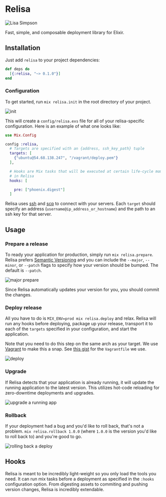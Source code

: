 Relisa
======

![Lisa Simpson](https://s3-us-west-2.amazonaws.com/seneca-systems-uploads/lisa-mapple.jpg)

Fast, simple, and composable deployment library for Elixir.

## Installation

Just add `relisa` to your project dependencies:

```elixir
def deps do
  [{:relisa, "~> 0.1.0"}]
end
```

### Configuration

To get started, run `mix relisa.init` in the root directory of your project.

![init](https://cloud.githubusercontent.com/assets/1015847/8770260/dfb3f2de-2e62-11e5-9e9d-8b7032c44700.png)

This will create a `config/relisa.exs` file for all of your relisa-specific configuration.
Here is an example of what one looks like:

```elixir
use Mix.Config

config :relisa,
  # Targets are specified with an {address, ssh_key_path} tuple
  targets: [
    {"ubuntu@54.68.138.247", "/vagrant/deploy.pem"}
  ],

  # Hooks are Mix tasks that will be executed at certain life-cycle moments
  # in Relisa
  hooks: [

    pre: ["phoenix.digest"]
  ]
```

Relisa uses [ssh](https://en.wikipedia.org/wiki/Secure_Shell) and [scp](https://en.wikipedia.org/wiki/Secure_Copy) to connect with your servers. Each `target` should specify an address (`username@ip_address_or_hostname`) and the path to an ssh key for that server.


## Usage


### Prepare a release

To ready your application for production, simply run `mix relisa.prepare`. Relisa prefers [Semantic Versioning](http://semver.org/) and you can include the `--major`, `--minor`, or `--patch` flags to specify how your version should be bumped. The default is `--patch`.

![major prepare](https://cloud.githubusercontent.com/assets/1015847/8770265/fdb7ea56-2e62-11e5-9dc4-5409b9914f77.png)

Since Relisa automatically updates your version for you, you should commit the changes.

### Deploy release

All you have to do is `MIX_ENV=prod mix relisa.deploy` and relax. Relisa will run any hooks before deploying, package up your release, transport it to each of the `targets` specified in your configuration, and start the application.

Note that you need to do this step on the same arch as your target. We use [Vagrant](https://www.vagrantup.com) to make this a snap. See [this gist](https://gist.github.com/ndemonner/56df80cd3a09b9c0ad7f) for the `Vagrantfile` we use.

![deploy](https://cloud.githubusercontent.com/assets/1015847/8770266/03884570-2e63-11e5-9544-24b0120da58b.png)

### Upgrade

If Relisa detects that your application is already running, it will update the running application to the latest version. This utilizes hot-code reloading for zero-downtime deployments and upgrades.

![upgrade a running app](https://cloud.githubusercontent.com/assets/1015847/8770270/0fbe3c64-2e63-11e5-9719-9921731a70b4.png)

### Rollback

If your deployment had a bug and you'd like to roll back, that's not a problem. `mix relisa.rollback 1.0.0` (where `1.0.0` is the version you'd like to roll back to) and you're good to go.

![rolling back a deploy](https://cloud.githubusercontent.com/assets/1015847/8770371/41376994-2e65-11e5-8370-b62b085eb25f.png)

## Hooks

Relisa is meant to be incredibly light-weight so you only load the tools you need. It can run mix tasks before a deployment as specified in the `:hooks` configuration option. From digesting assets to commiting and pushing version changes, Relisa is incredibly extendable.
